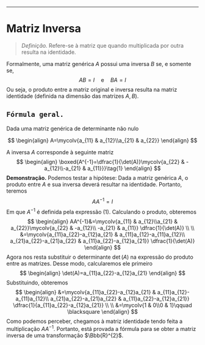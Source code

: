 ---
$\newcommand\mycolv[1]{\begin{bmatrix}#1\end{bmatrix}}$
# Matriz Inversa

> $\textit{Definição.}$ Refere-se à matriz que quando multiplicada por outra resulta na identidade.

Formalmente, uma matriz genérica $A$ possui uma inversa $B$ se, e somente se,
$$
AB=I\quad \text{e}\quad BA=I
$$
Ou seja, o produto entre a matriz original e inversa resulta na matriz identidade (definida na dimensão das matrizes $A,B$).

## $\texttt{Fórmula geral.}$

Dada uma matriz genérica de determinante não nulo

$$
\begin{align}
A=\mycolv{a_{11} & a_{12}\\a_{21} & a_{22}}
\end{align}
$$

A inversa $A$ corresponde à seguinte matriz
$$
\begin{align}
\boxed{A^{-1}=\dfrac{1}{\det(A)}\mycolv{a_{22} & -a_{12}\\-a_{21} & a_{11}}}\tag{1}
\end{align}
$$
$\textbf{Demonstração.}$ Podemos testar a hipótese: Dada a matriz genérica $A$, o produto entre $A$ e sua inversa deverá resultar na identidade. Portanto, teremos
$$
AA^{-1}=I
$$
Em que $A^{-1}$ é definida pela expressão $(1)$. Calculando o produto, obteremos
$$
\begin{align}
AA^{-1}&=\mycolv{a_{11} & a_{12}\\a_{21} & a_{22}}\mycolv{a_{22} & -a_{12}\\ -a_{21} & a_{11}} \dfrac{1}{\det(A)} \\ \\
&=\mycolv{a_{11}a_{22}-a_{12}a_{21} & a_{11}a_{12}-a_{11}a_{12}\\ a_{21}a_{22}-a_{21}a_{22} & a_{11}a_{22}-a_{12}a_{21}} \dfrac{1}{\det(A)}
\end{align}
$$
Agora nos resta substituir o determinante $\det(A)$ na expressão do produto entre as matrizes. Desse modo, calcularemos ele primeiro
$$
\begin{align}
\det(A)=a_{11}a_{22}-a_{12}a_{21}
\end{align}
$$
Substituindo, obteremos
$$
\begin{align}
&=\mycolv{a_{11}a_{22}-a_{12}a_{21} & a_{11}a_{12}-a_{11}a_{12}\\ a_{21}a_{22}-a_{21}a_{22} & a_{11}a_{22}-a_{12}a_{21}} \dfrac{1}{a_{11}a_{22}-a_{12}a_{21}} \\ \\
&=\mycolv{1 & 0\\0  & 1}\qquad \blacksquare 
\end{align}
$$
Como podemos perceber, chegamos à matriz identidade tendo feita a multiplicação $AA^{-1}$. Portanto, está provada a fórmula para se obter a matriz inversa de uma transformação $\Bbb{R}^{2}$.
